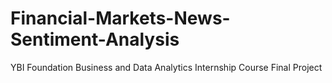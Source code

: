 # Financial-Markets-News-Sentiment-Analysis
YBI Foundation Business and Data Analytics Internship Course Final Project
